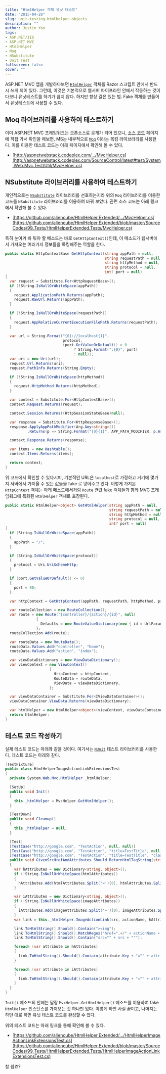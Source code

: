```yaml
---
title: "HtmlHelper 객체 유닛 테스트"
date: "2015-04-28"
slug: unit-testing-htmlhelper-objects
description: ""
author: Justin Yoo
tags:
- ASP.NET/IIS
- ASP.NET MVC
- HtmlHelper
- Moq
- NSubstitute
- Unit Test
fullscreen: false
cover: ""
---
```


ASP.NET MVC 앱을 개발하다보면 [`HtmlHelper`](https://msdn.microsoft.com/en-us/library/dd492619(v=vs.118).aspx) 객체를 Razor 스크립트 안에서 반드시 쓰게 되어 있다. 그런데, 이것은 기본적으로 웹서버 파이프라인 안에서 작동하는 것이다보니 유닛테스트를 하기가 쉽지 않다. 하지만 항상 길은 있는 법. Fake 객체를 만들어서 유닛테스트에 사용할 수 있다.

## Moq 라이브러리를 사용하여 테스트하기

이미 ASP.NET MVC 프레임워크는 오픈소스로 공개가 되어 있으니, [소스 코드](http://aspnetwebstack.codeplex.com/) 페이지에 직접 가서 확인을 해보면, MS는 내부적으로 [`Moq`](https://github.com/Moq/moq4) 이라는 목킹 라이브러리를 사용한다. 이를 이용한 테스트 코드는 아래 페이지에서 확인해 볼 수 있다.

- [http://aspnetwebstack.codeplex.com/.../MvcHelper.cs](http://aspnetwebstack.codeplex.com/SourceControl/latest#test/System.Web.Mvc.Test/Util/MvcHelper.cs)

## NSubstitute 라이브러리를 사용하여 테스트하기

개인적으로는 [`NSubstitute`](https://nsubstitute.github.io) 라이브러리를 선호하는지라 위의 `Moq` 라이브러리를 이용한 코드를 `NSubstitute` 라이브러리를 이용하여 바꿔 보았다. 관련 소스 코드는 아래 링크에서 확인해 볼 수 있다.

- [https://github.com/aliencube/HtmlHelper.Extended/.../MvcHelper.cs](https://github.com/aliencube/HtmlHelper.Extended/blob/master/SourceCodes/99_Tests/HtmlHelperExtended.Tests/MvcHelper.cs)

특히 눈여겨 봐 둬야 할 메소드는 바로 `GetHttpContext()`인데, 이 메소드가 웹서버에서 가져오는 여러가지 정보들을 목킹해주는 역할을 한다.

```csharp
public static HttpContextBase GetHttpContext(string appPath = null,
                                             string requestPath = null,
                                             string httpMethod = null,
                                             string protocol = null,
                                             int? port = null)
{
  var request = Substitute.For<HttpRequestBase>();
  if (!String.IsNullOrWhiteSpace(appPath))
  {
    request.ApplicationPath.Returns(appPath);
    request.RawUrl.Returns(appPath);
  }

  if (!String.IsNullOrWhiteSpace(requestPath))
  {
    request.AppRelativeCurrentExecutionFilePath.Returns(requestPath);
  }

  var url = String.Format("{0}://localhost{1}",
                          protocol,
                          (port.GetValueOrDefault() > 0
                               ? String.Format(":{0}", port)
                               : null));
  var uri = new Uri(url);
  request.Url.Returns(uri);
  request.PathInfo.Returns(String.Empty);

  if (!String.IsNullOrWhiteSpace(httpMethod))
  {
    request.HttpMethod.Returns(httpMethod);
  }

  var context = Substitute.For<HttpContextBase>();
  context.Request.Returns(request);

  context.Session.Returns((HttpSessionStateBase)null);

  var response = Substitute.For<HttpResponseBase>();
  response.ApplyAppPathModifier(Arg.Any<string>())
          .Returns(p => String.Format("{0}{1}", APP_PATH_MODIFIER, p.Arg<string>()));

  context.Response.Returns(response);

  var items = new Hashtable();
  context.Items.Returns(items);

  return context;
}

```

위 코드에서 확인할 수 있다시피, 기본적인 URL은 `localhost`로 가정하고 거기에 몇가지 서버에서 가져올 수 있는 값들을 fake 로 넣어주고 있다. 이렇게 가져온 `HttpContext` 객체는 아래 메소드에서처럼 `Route` 관련 fake 객체들과 함께 MVC 프레임워크에 특화된 `HtmlHelper` 객체로 포장된다.

```csharp
public static HtmlHelper<object> GetHtmlHelper(string appPath = null,
                                               string requestPath = null,
                                               string httpMethod = null,
                                               string protocol = null,
                                               int? port = null)
{
  if (String.IsNullOrWhiteSpace(appPath))
  {
    appPath = "/";
  }

  if (String.IsNullOrWhiteSpace(protocol))
  {
    protocol = Uri.UriSchemeHttp;
  }

  if (port.GetValueOrDefault() <= 0)
  {
    port = 80;
  }

  var httpContext = GetHttpContext(appPath, requestPath, httpMethod, protocol, port);

  var routeCollection = new RouteCollection();
  var route = new Route("{controller}/{action}/{id}", null)
              {
                Defaults = new RouteValueDictionary(new { id = UrlParameter.Optional }),
              };
  routeCollection.Add(route);

  var routeData = new RouteData();
  routeData.Values.Add("controller", "home");
  routeData.Values.Add("action", "index");

  var viewDataDictionary = new ViewDataDictionary();
  var viewContext = new ViewContext()
                    {
                      HttpContext = httpContext,
                      RouteData = routeData,
                      ViewData = viewDataDictionary,
                    };

  var viewDataContainer = Substitute.For<IViewDataContainer>();
  viewDataContainer.ViewData.Returns(viewDataDictionary);

  var htmlHelper = new HtmlHelper<object>(viewContext, viewDataContainer, routeCollection);
  return htmlHelper;
}

```

## 테스트 코드 작성하기

실제 테스트 코드는 아래와 같을 것이다. 여기서는 [`NUnit`](http://nunit.org) 테스트 라이브러리를 사용한다. 테스트 코드는 아래와 같다.

```csharp
[TestFixture]
public class HtmlHelperImageActionLinkExtensionsTest
{
  private System.Web.Mvc.HtmlHelper _htmlHelper;

  [SetUp]
  public void Init()
  {
    this._htmlHelper = MvcHelper.GetHtmlHelper();
  }

  [TearDown]
  public void Cleanup()
  {
    this._htmlHelper = null;
  }

  [Test]
  [TestCase("http://google.com", "TestAction", null, null)]
  [TestCase("http://google.com", "TestAction", "title=TestTitle", null)]
  [TestCase("http://google.com", "TestAction", "title=TestTitle", "class=class1 class2")]
  public void GivenSrcHrefAndAttributes_Should_ReturnHtmlTagString(string src, string actionName, string htmlAttributes, string imageAttributes)
  {
    var hAttributes = new Dictionary<string, object>();
    if (!String.IsNullOrWhiteSpace(htmlAttributes))
    {
      hAttributes.Add(htmlAttributes.Split('=')[0], htmlAttributes.Split('=')[1]);
    }

    var iAttributes = new Dictionary<string, object>();
    if (!String.IsNullOrWhiteSpace(imageAttributes))
    {
      iAttributes.Add(imageAttributes.Split('=')[0], imageAttributes.Split('=')[1]);
    }
    var link = this._htmlHelper.ImageActionLink(src, actionName, hAttributes, iAttributes);

    link.ToHtmlString().Should().Contain("><img");
    link.ToHtmlString().Should().MatchRegex("href=".+/" + actionName + """);
    link.ToHtmlString().Should().Contain("src="" + src + """);

    foreach (var attribute in hAttributes)
    {
      link.ToHtmlString().Should().Contain(attribute.Key + "="" + attribute.Value + """);
    }

    foreach (var attribute in iAttributes)
    {
      link.ToHtmlString().Should().Contain(attribute.Key + "="" + attribute.Value + """);
    }
  }
}

```

`Init()` 메소드의 안에는 달랑 `MvcHelper.GetHtmlHelper()` 메소드를 이용하여 fake `HtmlHelper` 인스턴스를 가져오는 것 하나만 있다. 이렇게 하면 사실 끝이고, 나머지는 하던 대로 하면 유닛 테스트 코드를 완성할 수 있다.

위의 테스트 코드는 아래 링크를 통해 확인해 볼 수 있다.

- [https://github.com/aliencube/HtmlHelper.Extended/.../HtmlHelperImageActionLinkExtensionsTest.cs](https://github.com/aliencube/HtmlHelper.Extended/blob/master/SourceCodes/99_Tests/HtmlHelperExtended.Tests/HtmlHelperImageActionLinkExtensionsTest.cs)

참 쉽죠?
